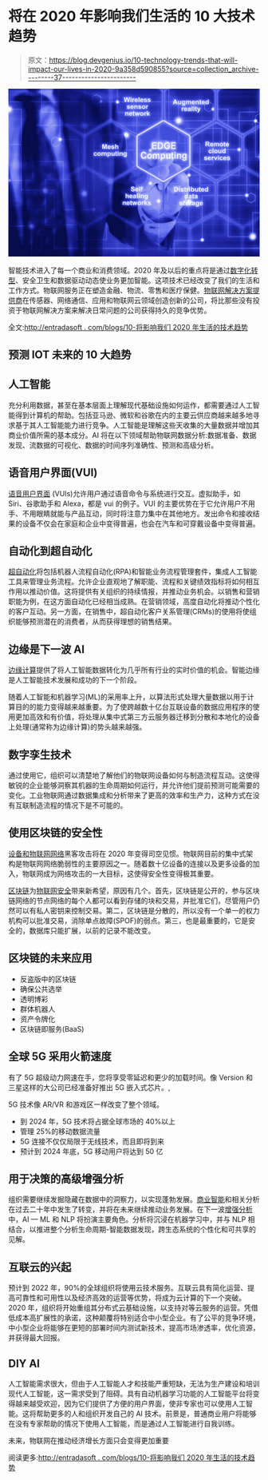 # 将在 2020 年影响我们生活的 10 大技术趋势

> 原文：<https://blog.devgenius.io/10-technology-trends-that-will-impact-our-lives-in-2020-9a358d590855?source=collection_archive---------37----------------------->

![](img/f353dd9304764c049d6b10ef35ee88ca.png)

智能技术进入了每一个商业和消费领域。2020 年及以后的重点将是通过[数字化转型](http://entradasoft.com/blogs/10-technology-trends-that-will-impact-our-lives-in-2020)、安全卫生和数据驱动动态使业务更加智能。这项技术已经改变了我们的生活和工作方式。物联网服务正在塑造金融、物流、零售和医疗保健。[物联网解决方案提供商](http://entradasoft.com/blogs/10-technology-trends-that-will-impact-our-lives-in-2020)在传感器、网络通信、应用和物联网云领域创造创新的公司，将比那些没有投资于物联网解决方案来解决日常问题的公司获得持久的竞争优势。

全文:[http://entradasoft . com/blogs/10-将影响我们 2020 年生活的技术趋势](http://entradasoft.com/blogs/10-technology-trends-that-will-impact-our-lives-in-2020)

## **预测 IOT 未来的 10 大趋势**

## 人工智能

充分利用数据，甚至在基本层面上理解现代基础设施如何运作，都需要通过人工智能得到计算机的帮助。包括亚马逊、微软和谷歌在内的主要云供应商越来越多地寻求基于其人工智能能力进行竞争。人工智能是理解这些天收集的大量数据并增加其商业价值所需的基本成分。AI 将在以下领域帮助物联网数据分析:数据准备、数据发现、流数据的可视化、数据的时间序列准确性、预测和高级分析。

## 语音用户界面(VUI)

[语音用户界面](http://entradasoft.com/blogs/10-technology-trends-that-will-impact-our-lives-in-2020) (VUIs)允许用户通过语音命令与系统进行交互。虚拟助手，如 Siri、谷歌助手和 Alexa，都是 vui 的例子。VUI 的主要优势在于它允许用户不用手、不用眼睛就能与产品互动，同时将注意力集中在其他地方。发出命令和接收结果的设备不仅会在家庭和企业中变得普遍，也会在汽车和可穿戴设备中变得普遍。

## **自动化到超自动化**

[超自动化](http://entradasoft.com/blogs/10-technology-trends-that-will-impact-our-lives-in-2020)将包括机器人流程自动化(RPA)和智能业务流程管理套件，集成人工智能工具来管理业务流程。允许企业直观地了解职能、流程和关键绩效指标将如何相互作用以推动价值。这将提供有关组织的持续情报，并推动业务机会。以销售和营销职能为例，在这方面自动化已经相当成熟。在营销领域，高度自动化将推动个性化的客户互动。另一方面，在销售中，超自动化客户关系管理(CRMs)的使用将使组织能够预测潜在的消费者，从而获得理想的销售结果。

## **边缘是下一波 AI**

[边缘计算](http://entradasoft.com/blogs/10-technology-trends-that-will-impact-our-lives-in-2020)提供了将人工智能数据转化为几乎所有行业的实时价值的机会。智能边缘是人工智能技术发展和成功的下一个阶段。

随着人工智能和机器学习(ML)的采用率上升，以算法形式处理大量数据以用于计算目的的能力变得越来越重要。为了使跨越数十亿台互联设备的数据应用程序的使用更加高效和有价值，将处理从集中式第三方云服务器迁移到分散和本地化的设备上处理(通常称为边缘计算)的势头越来越强。

## 数字孪生技术

通过使用它，组织可以清楚地了解他们的物联网设备如何与制造流程互动。这使得敏锐的企业能够洞察其机器的生命周期如何运行，并允许他们提前预测可能需要的变化。工业物联网通过数据集成和分析带来了更高的效率和生产力，这种方式在没有互联制造流程的情况下是不可能的。

## 使用区块链的安全性

[设备和物联网网络](http://entradasoft.com/blogs/10-technology-trends-that-will-impact-our-lives-in-2020)黑客攻击将在 2020 年变得司空见惯。物联网目前的集中式架构是物联网网络脆弱性的主要原因之一。随着数十亿设备的连接以及更多设备的加入，物联网成为网络攻击的一大目标，这使得安全性变得极其重要。

[区块链](http://entradasoft.com/blogs/10-technology-trends-that-will-impact-our-lives-in-2020)为[物联网安全](https://www.bbvaopenmind.com/en/technology/digital-world/securing-the-internet-of-things-iot-with-blockchain/)带来新希望，原因有几个。首先，区块链是公开的，参与区块链网络的节点网络的每个人都可以看到存储的块和交易，并批准它们，尽管用户仍然可以有私人密钥来控制交易。第二，区块链是分散的，所以没有一个单一的权力机构可以批准交易，消除单点故障(SPOF)的弱点。第三，也是最重要的，它是安全的，数据库只能扩展，以前的记录不能改变。

## **区块链的未来应用**

*   反盗版中的区块链
*   确保公共选举
*   透明博彩
*   群体机器人
*   资产令牌化
*   区块链即服务(BaaS)

## 全球 5G 采用火箭速度

有了 5G 超级动力网速在手，您将享受零延迟和更少的加载时间。像 Version 和三星这样的大公司已经准备好推出 5G 嵌入式芯片。,

5G 技术像 AR/VR 和游戏区一样改变了整个领域。

*   到 2024 年，5G 技术将占据全球市场的 40%以上
*   管理 25%的移动数据流量
*   5G 连接不仅仅局限于无线技术，而且即将到来
*   预计到 2024 年底，5G 移动用户将达到 50 亿

## **用于决策的高级增强分析**

组织需要继续发掘隐藏在数据中的洞察力，以实现蓬勃发展。[商业智能](http://entradasoft.com/blogs/10-technology-trends-that-will-impact-our-lives-in-2020)和相关分析在过去二十年中发生了转变，并将在未来继续推动业务发展。在下一波[增强分析](http://entradasoft.com/blogs/10-technology-trends-that-will-impact-our-lives-in-2020)中，AI — ML 和 NLP 将扮演主要角色。分析将沉浸在机器学习中，并与 NLP 相结合，以推进整个分析生命周期-智能数据发现，跨生态系统的个性化和可共享的见解。

## **互联云的兴起**

预计到 2022 年，90%的全球组织将使用云技术服务。互联云具有简化运营、提高可靠性和可用性以及经济高效的运营等优势，将成为云计算的下一个突破。2020 年，组织将开始重组其分布式云基础设施，以支持对等云服务的运营。凭借低成本高扩展性的承诺，这种颠覆将特别适合中小型企业。有了公平的竞争环境，中小型企业将能够在更短的部署时间内测试新技术，提高市场渗透率，优化资源，并获得最大回报。

## DIY AI

人工智能需求很大，但由于人工智能人才和技能严重短缺，无法为生产建设和培训现代人工智能，这一需求受到了阻碍。具有自动机器学习功能的人工智能平台将变得越来越受欢迎，因为它们提供了方便的用户界面，使非专家也可以使用人工智能。这将帮助更多的人和组织开发自己的 AI 技术。前景是，普通商业用户将能够在没有专家帮助的情况下使用人工智能，而是通过人工智能进行自我训练。

未来，物联网在推动经济增长方面只会变得更加重要

阅读更多:[http://entradasoft . com/blogs/10-将影响我们 2020 年生活的技术趋势](http://entradasoft.com/blogs/10-technology-trends-that-will-impact-our-lives-in-2020)